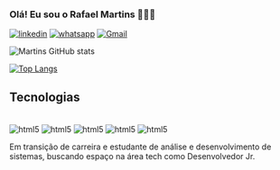 ### Olá! Eu sou o Rafael Martins 🙋🏿‍♂️
[![linkedin](https://img.shields.io/badge/LinkedIn-0077B5?style=for-the-badge&logo=linkedin&logoColor=white)](linkedin.com/in/rafael-oliveira-martins-11891a21b)
[![whatsapp](https://img.shields.io/badge/WhatsApp-25D366?style=for-the-badge&logo=whatsapp&logoColor=white)](51996176336)
[![Gmail](https://img.shields.io/badge/Gmail-D14836?style=for-the-badge&logo=gmail&logoColor=white)](rafaellvrmrtns77@gmail.com)


![Martins GitHub stats](https://github-readme-stats.vercel.app/api?username=frontmartins&show_icons=true&theme=dracula)

[![Top Langs](https://github-readme-stats.vercel.app/api/top-langs/?username=anuraghazra)](https://github.com/anuraghazra/github-readme-stats)

## Tecnologias 

<div style="display:inline_block"><br/>
    <img align="center" alt="html5" src="https://img.shields.io/badge/HTML5-E34F26?style=for-the-badge&logo=html5&logoColor=white">
    <img align="center" alt="html5" src="https://img.shields.io/badge/CSS3-1572B6?style=for-the-badge&logo=css3&logoColor=white">
    <img align="center" alt="html5" src="https://img.shields.io/badge/Node.js-43853D?style=for-the-badge&logo=node.js&logoColor=white">
    <img align="center" alt="html5" src="https://img.shields.io/badge/jQuery-0769AD?style=for-the-badge&logo=jquery&logoColor=white">
    <img align="center" alt="html5" src="https://img.shields.io/badge/JavaScript-F7DF1E?style=for-the-badge&logo=javascript&logoColor=black">
   
</div>



Em transição de carreira e estudante de análise e desenvolvimento de sistemas, buscando espaço na área tech como Desenvolvedor Jr.
